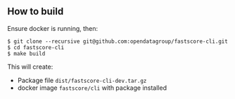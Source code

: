 ## How to build
Ensure docker is running, then:
```
$ git clone --recursive git@github.com:opendatagroup/fastscore-cli.git
$ cd fastscore-cli
$ make build
```

This will create:
* Package file `dist/fastscore-cli-dev.tar.gz`
* docker image `fastscore/cli` with package installed
